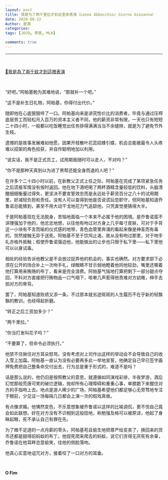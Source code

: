 ```yaml
---
layout: post
title: 我是为了两千里拉才到这里来表演（Leone Abbacchio/ Giorno Giovanna）
date: 2020-08-22
Author: 壹澗
categories: 
tags: [JOJO, 茶茸, MLA]

comments: true
--- 
```


***

<br/>

[🎵我是為了兩千蚊才到這裡表演](https://www.youtube.com/watch?v=_NPs-y1nhhA "我是為了兩千蚊才到這裡表演")

<br/>

“好吧。”阿帕基勉为其难地说，“那就补一个吧。”

“这不是补生日礼物，阿帕基，你得付出代价。”

随即他在心底狠狠啐了一口。阿帕基向来是讲究性价比的消费者，毕竟与通过压榨底层劳工而轻松月入百万的资本主义者不同，他的薪资非常有限，一天也只有短短二十四小时，一般都以吃饭睡觉出任务排得满满当当不余缝隙，就是为了避免节外生枝。

遗憾的是故事发展难如他愿，因果开枝散叶花蕊招蜂引蝶，机会总能被最令人头疼难以招架的角色拾获，并自作聪明地加以利用。

“说实话，我不是正式员工，试用期我随时可以走人，不对吗？”

“你不是那种天真到以为进了黑帮还能全身而退的人吧？”

在许多个二十四小时以前，在新教父正式上任之际，阿帕基在完成了某项紧急任务之后谎报军情没有按时返回。他在地下酒吧喝了两杯酒精含量较低的饮料，头脑清醒细细衡量过得失，更坚决不要宣誓效忠而是永远处于薪资百分之八十的试用期里，好减轻负担和责任。没有人可以查得到他是否说谎玩忽职守，但阿帕基知道乔鲁诺总能猜到，甚至不用大动干戈地花力气追踪他，只凭直觉便猜得大半。

于是阿帕基现在无法脱身，苦恼地面临一个本来不必属于他的困境。是乔鲁诺蛮不讲理强加于他的，他忿忿地想，以往他有吻过对方身上几乎每寸皮肤，可对于手背这一小块有不言而喻的仪式感的地带，青色血管里奔涌的看起来像是神圣而有毒的，贸然接触无异于送死。阿帕基不至于饮鸠止渴，故从没有吻过那里，对于吻手礼亦格外抵触；假使乔鲁诺强迫他，他能做出的让步也只限于私下里——私下里他可以以身试毒。

相处的经验告诉他教父是不会放过捉弄他的机会的，事实也确然。对方要求部下必须在公开的场合补上一次吻手礼，绿眼睛不甘示弱地瞪着他同他较劲，嘴里还嚼着他打算用来贿赂的布丁，看来是完全浪费。阿帕基气恼地打算把剩下一部分甜点夺回，不料对方直接把行贿物品一口气咽下，咳嗽几声惹得他责难对方幼稚，伸手去拍对方的脊背。

罢了，阿帕基知道败绩又添一条，不过原本就劣迹斑斑的人生履历不在乎新的轻飘飘的教训，也经得起折磨。

“转正之后工资加多少？”

“两千里拉。”

“你当打发叫花子吗？”

“不要算了，但命令必须执行。”

他禁不住揪住对方耳朵怒骂，没有考虑对上司作出这样的举动会不会导致自己的收入雪上加霜。阿帕基一直认为没有必要再多此一举地宣誓，他确定自己早已签字画押免费把自己整条命交付出去，行为总是重于形式的，难道不是吗？

话是那么说的，他仍旧是按照教父的意思，就遵循如同演戏彩排，半夜梦游，酒后幻觉那般荒唐可笑的破烂逻辑，抛却所有心理障碍和重重心事，单膝跪下来握住对方的手指吻上去。地点是游人稀少的广场，阿帕基希望他们都足够心无旁骛地专注于眼前，少见证一场每隔几日都会上演一次的假戏真做。

有点像求婚。他怫然变色，不乐意想象被乔鲁诺以这样的比喻调侃，更不悦自己竟会如此联想。好在对方没有不识相到这般田地，称勉强及格可以被原谅，他起了身眯起眼，死不承认自己有罪在先。

为了微不足道的一点月薪的零头，阿帕基苟且偷生地把尊严给变卖了，换回来的货币还都是甜得招蚂蚁的布丁。他捏死爬来爬去的蚂蚁，说它们贪得无厌死有余辜，乔鲁诺在他耳畔恣意偷笑，往他的侧脸落吻。

他真心实意地诅咒对方，接着咬了一口对方的耳垂。

<br/>

**O Fim**
